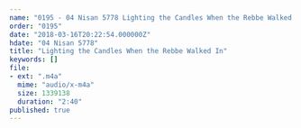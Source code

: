 ```yaml
---
name: "0195 - 04 Nisan 5778 Lighting the Candles When the Rebbe Walked In"
order: "0195"
date: "2018-03-16T20:22:54.000000Z"
hdate: "04 Nisan 5778"
title: "Lighting the Candles When the Rebbe Walked In"
keywords: []
file:
- ext: ".m4a"
  mime: "audio/x-m4a"
  size: 1339138
  duration: "2:40"
published: true
---
```


